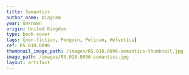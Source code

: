 ```yaml
---
title: Semantics
author_name: Diagram
year: unknown
origin: United Kingdom
type: book cover
tags: [non-fiction, Penguin, Pelican, Helvetica]
ref: RS.010.0096
thumbnail_image_path: /images/RS.010.0096-semantics-thumbnail.jpg
image_path: /images/RS.010.0096-semantics.jpg
layout: artifact
---
```



